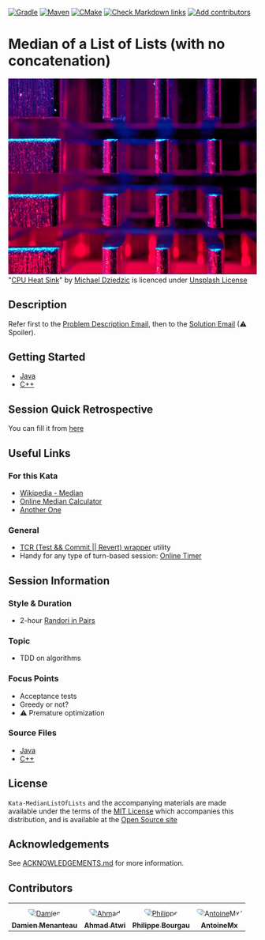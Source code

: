 [![Gradle](https://github.com/murex/Kata-MedianListOfLists/actions/workflows/gradle.yml/badge.svg)](https://github.com/murex/Kata-MedianListOfLists/actions/workflows/gradle.yml)
[![Maven](https://github.com/murex/Kata-MedianListOfLists/actions/workflows/maven.yml/badge.svg)](https://github.com/murex/Kata-MedianListOfLists/actions/workflows/maven.yml)
[![CMake](https://github.com/murex/Kata-MedianListOfLists/actions/workflows/cmake.yml/badge.svg)](https://github.com/murex/Kata-MedianListOfLists/actions/workflows/cmake.yml)
[![Check Markdown links](https://github.com/murex/Kata-MedianListOfLists/actions/workflows/markdown-link-check.yml/badge.svg)](https://github.com/murex/Kata-MedianListOfLists/actions/workflows/markdown-link-check.yml)
[![Add contributors](https://github.com/murex/Kata-MedianListOfLists/actions/workflows/contributors.yml/badge.svg)](https://github.com/murex/Kata-MedianListOfLists/actions/workflows/contributors.yml)

# Median of a List of Lists (with no concatenation)

![Kata Image](images/CPU.jpg) <br>
"[CPU Heat Sink](https://unsplash.com/photos/nLFqr9Mr9H8)" by [Michael Dziedzic](https://unsplash.com/@lazycreekimages) is licenced under [Unsplash License](https://unsplash.com/license)

## Description

Refer first to the [Problem Description Email](doc/Email1-ProblemDescription.md),
then to the [Solution Email](doc/Email2-Solution.md) (⚠ Spoiler).

## Getting Started

- [Java](java/GETTING_STARTED.md)
- [C++](cpp/GETTING_STARTED.md)

## Session Quick Retrospective

You can fill it from [here](QuickRetrospective.md)

## Useful Links

### For this Kata

- [Wikipedia - Median](https://en.wikipedia.org/wiki/Median)
- [Online Median Calculator](https://www.easycalculation.com/statistics/median-calculator.php)
- [Another One](http://www.alcula.com/calculators/statistics/median/)

### General

- [TCR (Test && Commit || Revert) wrapper](tcr/TCR.md) utility
- Handy for any type of turn-based session: [Online Timer](https://agility.jahed.dev/)

## Session Information

### Style & Duration

- 2-hour [Randori in Pairs](doc/RandoriInPairs.md)

### Topic

- TDD on algorithms

### Focus Points

- Acceptance tests
- Greedy or not?
- ⚠ Premature optimization

### Source Files

- [Java](java)
- [C++](cpp)

## License

`Kata-MedianListOfLists` and the accompanying materials are made available
under the terms of the [MIT License](LICENSE.md) which accompanies this
distribution, and is available at the [Open Source site](https://opensource.org/licenses/MIT)

## Acknowledgements

See [ACKNOWLEDGEMENTS.md](ACKNOWLEDGEMENTS.md) for more information.

## Contributors

<table>
<tr>
    <td align="center" style="word-wrap: break-word; width: 150.0; height: 150.0">
        <a href=https://github.com/mengdaming>
            <img src=https://avatars.githubusercontent.com/u/1313765?v=4 width="100;"  style="border-radius:50%;align-items:center;justify-content:center;overflow:hidden;padding-top:10px" alt=Damien Menanteau/>
            <br />
            <sub style="font-size:14px"><b>Damien Menanteau</b></sub>
        </a>
    </td>
    <td align="center" style="word-wrap: break-word; width: 150.0; height: 150.0">
        <a href=https://github.com/aatwi>
            <img src=https://avatars.githubusercontent.com/u/11088496?v=4 width="100;"  style="border-radius:50%;align-items:center;justify-content:center;overflow:hidden;padding-top:10px" alt=Ahmad Atwi/>
            <br />
            <sub style="font-size:14px"><b>Ahmad Atwi</b></sub>
        </a>
    </td>
    <td align="center" style="word-wrap: break-word; width: 150.0; height: 150.0">
        <a href=https://github.com/philou>
            <img src=https://avatars.githubusercontent.com/u/23983?v=4 width="100;"  style="border-radius:50%;align-items:center;justify-content:center;overflow:hidden;padding-top:10px" alt=Philippe Bourgau/>
            <br />
            <sub style="font-size:14px"><b>Philippe Bourgau</b></sub>
        </a>
    </td>
    <td align="center" style="word-wrap: break-word; width: 150.0; height: 150.0">
        <a href=https://github.com/AntoineMx>
            <img src=https://avatars.githubusercontent.com/u/77109701?v=4 width="100;"  style="border-radius:50%;align-items:center;justify-content:center;overflow:hidden;padding-top:10px" alt=AntoineMx/>
            <br />
            <sub style="font-size:14px"><b>AntoineMx</b></sub>
        </a>
    </td>
</tr>
</table>
